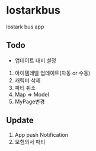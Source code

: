 # lostarkbus

lostark bus app

## Todo
* 업데이트 대비 설정
1. 아이템레벨 업데이트(자동 or 수동)
2. 캐릭터 삭제
3. 파티 취소
4. Map => Model
5. MyPage변경




## Update
1. App push Notification
2. 모험의서 파티
